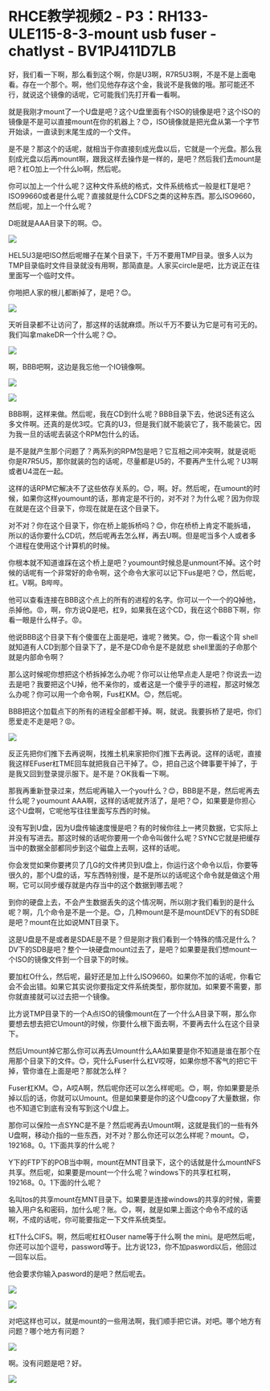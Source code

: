 # RHCE教学视频2 - P3：RH133-ULE115-8-3-mount usb fuser - chatlyst - BV1PJ411D7LB

好，我们看一下啊，那么看到这个啊，你是U3啊，R7R5U3啊，不是不是上面电看。存在一个那个。啊，他们见他存存这个金，我说不是我做的哦。那可能还不行，就说这个镜像的话呢，它可能我们先打开看一看啊。

就是我刚才mount了一个U盘是吧？这个U盘里面有个ISO的镜像是吧？这个ISO的镜像是不是可以直接mount在你的机器上？😊，ISO镜像就是把光盘从第一个字节开始读，一直读到末尾生成的一个文件。

是不是？那这个的话呢，就相当于你直接刻成光盘以后，它就是一个光盘。那么我刻成光盘以后再mount啊，跟我这样去操作是一样的，是吧？然后我们去mount是吧？杠O加上一个什么lo啊，然后呢。

你可以加上一个什么呢？这种文件系统的格式，文件系统格式一般是杠T是吧？ISO99660或者是什么呢？直接就是什么CDFS之类的这种东西。那么ISO9660，然后呢，加上一个什么呢？

D呃就是AAA目录下的啊。😊。

![](img/ada17944eb3f0b27dbc3773804d36c72_1.png)

HEL5U3是吧ISO然后呢帽子在某个目录下，千万不要用TMP目录。很多人以为TMP目录临时文件目录就没有用啊，那简直是。人家买circle是吧，比方说正在往里面写一个临时文件。

你啪把人家的根儿都断掉了，是吧？😊。

![](img/ada17944eb3f0b27dbc3773804d36c72_3.png)

天听目录都不让访问了，那这样的话就麻烦。所以千万不要认为它是可有可无的。我们叫拿makeDR一个什么呢？😊。



![](img/ada17944eb3f0b27dbc3773804d36c72_5.png)

啊，BBB吧啊，这边是我忘他一个IO镜像啊。

![](img/ada17944eb3f0b27dbc3773804d36c72_7.png)

![](img/ada17944eb3f0b27dbc3773804d36c72_8.png)

BBB啊，这样来做。然后呢，我在CD到什么呢？BBB目录下去，他说S还有这么多文件啊。还真的是优3哎。它真的U3，但是我们就不能装它了，我不能装它。因为我一旦的话呢去装这个RPM包什么的话。

是不是就产生那个问题了？两系列的RPM包是吧？它互相之间冲突啊，就是说呃你是R7R5U5，那你就装的包的话呢，尽量都是U5的，不要再产生什么呢？U3啊或者U4混在一起。

这样的话RPM它解决不了这些依存关系的。😊，啊。好。然后呢，在umount的时候，如果你这样youmount的话，那肯定是不行的，对不对？为什么呢？因为你现在就是在这个目录下，你现在就是在这个目录下。

对不对？你在这个目录下，你在桥上能拆桥吗？😊，你在桥桥上肯定不能拆墙，所以的话你要什么CD坑，然后呢再去怎么样，再去U啊。但是呢当多个人或者多个进程在使用这个计算机的时候。

你根本就不知道谁踩在这个桥上是吧？youmount时候总是unmount不掉。这个时候的话呢有一个非常好的命令啊，这个命令大家可以记下Fus是吧？😊，然后呢，杠。V啊。B哔哔。

他可以查看连接在BBB这个点上的所有的进程的名字。你可以一个一个的Q掉他，杀掉他。😡，啊，你方说Q是吧，杠9，如果我在这个CD，我在这个BBB下啊，你看一眼是什么样子。😡。

他说BBB这个目录下有个傻蛋在上面是吧，谁呢？微笑。😊，你一看这个背 shell就知道有人CD到那个目录下了，是不是CD命令是不是就悲 shell里面的子命那个就是内部命令啊？

那么这时候呢你想把这个桥拆掉怎么办呢？你可以让他早点走人是吧？你说去一边去是吧？我要把这个U掉，他不亲你的，或者这是一个傻乎乎的进程，那这时候怎么办呢？你可以用一个命令啊，Fus杠KM。😊，然后呢。

BBB把这个加载点下的所有的进程全部都干掉。啊，就说。我要拆桥了是吧，你们愿爱走不走是吧？😡。

![](img/ada17944eb3f0b27dbc3773804d36c72_10.png)

反正先把你们推下去再说啊，找推土机来家把你们推下去再说。这样的话呢，直接我这样EFuser杠TME回车就把我自己干掉了。😊，把自己这个碑事要干掉了，于是我又回到登录提示服下。是不是？OK我看一下啊。

那我再重新登录过来，然后呢再输入一个you什么？😊，BBB是不是，然后呢再去什么呢？youmount AAA啊，这样的话呢就齐活了，是吧？😊，如果要是你担心这个U盘啊，它呢他写往往里面写东西的时候。

没有写到U盘，因为U盘传输速度慢是吧？有的时候你往上一拷贝数据，它实际上并没有写进去。那这时候的话呢你要用一个命令叫做什么呢？SYNC它就是把缓存当中的数据全部都同步到这个磁盘上去啊，这样的话呢。

你会发觉如果你要拷贝了几G的文件拷贝到U盘上，你运行这个命令以后，你要等很久的，那个U盘的话，写东西特别慢，是不是所以的话呢这个命令就是做这个用啊，它可以同步缓存就是内存当中的这个数据到哪去呢？

到你的硬盘上去，不会产生数据丢失的这个情况啊，所以刚才我们看到的是什么呢？啊，几个命令是不是一个是。😊，几种mount是不是mountDEV下的有SDBE是吧？mount在比如说MNT目录下。

这是U盘是不是或者是SDAE是不是？但是刚才我们看到一个特殊的情况是什么？DV下的SDB是吧？整个一块硬盘mount过去了，是吧？如果要是我们想mount一个ISO的镜像文件到一个目录下的时候。

要加杠O什么，然后呢，最好还是加上什么ISO9660。如果你不加的话呢，你看它会不会出错。如果它其实说你要指定文件系统类型，那你就加。如果要不需要，那你就直接就可以过去把一个镜像。

比方说TMP目录下的一个A点ISO的镜像mount在了一个什么A目录下啊，那么你要想去想去把它Umount的时候，你要什么根下面去啊，不要再去什么在这个目录下。

然后Umount掉它那么你可以再去Umount什么AA如果要是你不知道是谁在那个在用那个目录下的文件。😊，究什么Fuser什么杠V哎呀，如果你想不客气的把它干掉，管你谁在上面是吧？那就怎么样？

Fuser杠KM。😊，A哎A啊，然后呢你还可以怎么样呢呃。😊，啊，你如果要是杀掉以后的话，你就可以Umount。但是如果要是你的这个U盘copy了大量数据，你也不知道它到底有没有写到这个U盘上。

那你可以保险一点SYNC是不是？然后呢再去Umount啊，这就是我们的一些有外U盘啊，移动介指的一些东西，对不对？那么你还可以怎么样呢？mount。😊，192168。0。1下面共享的什么呢？

Y下的FTP下的POB当中啊，mount在MNT目录下，这个的话就是什么mountNFS共享。然后呢，如果要是mount一个什么呢？windows下的共享杠杠啊，192168。0。1下面的什么呢？

名叫tos的共享mount在MNT目录下。如果要是连接windows的共享的时候，需要输入用户名和密码，加什么呢？账。😊，啊，就是如果上面这个命令不成的话啊，不成的话呢，你可能要指定一下文件系统类型。

杠T什么CIFS。啊，然后呢杠杠Ouser name等于什么啊 the mini。是吧然后呢，你还可以加个逗号，password等于。比方说123，你不加pasword以后，他回过一回车以后。

他会要求你输入pasword的是吧？然后呢去。

![](img/ada17944eb3f0b27dbc3773804d36c72_12.png)

![](img/ada17944eb3f0b27dbc3773804d36c72_13.png)

对吧这样也可以，就是mount的一些用法啊，我们顺手把它讲。对吧。哪个地方有问题？哪个地方有问题？

![](img/ada17944eb3f0b27dbc3773804d36c72_15.png)

啊。没有问题是吧？好。

![](img/ada17944eb3f0b27dbc3773804d36c72_17.png)